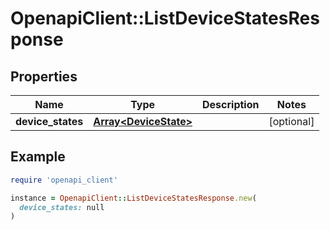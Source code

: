 # OpenapiClient::ListDeviceStatesResponse

## Properties

| Name | Type | Description | Notes |
| ---- | ---- | ----------- | ----- |
| **device_states** | [**Array&lt;DeviceState&gt;**](DeviceState.md) |  | [optional] |

## Example

```ruby
require 'openapi_client'

instance = OpenapiClient::ListDeviceStatesResponse.new(
  device_states: null
)
```


